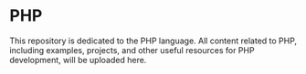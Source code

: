 # PHP

This repository is dedicated to the PHP language. All content related to PHP, including examples, projects, and other useful resources for PHP development, will be uploaded here.
